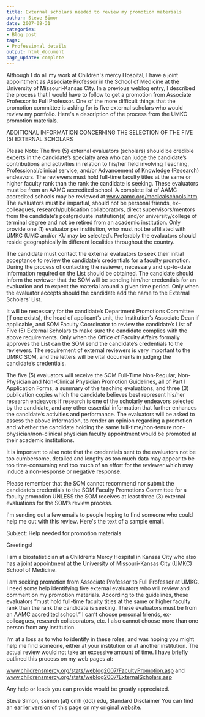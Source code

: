 ```yaml
---
title: External scholars needed to review my promotion materials
author: Steve Simon
date: 2007-08-31
categories:
- Blog post
tags:
- Professional details
output: html_document
page_update: complete
---
```


Although I do all my work at Children's mercy Hospital, I have a joint appointment as Associate Professor in the School of Medicine at the University of Missouri-Kansas City. In a previous weblog entry, I described the process that I would have to follow to get a promotion from Associate Professor to Full Professor. One of the more difficult things that the promotion committee is asking for is five external scholars who would review my portfolio. Here's a description of the process from the UMKC promotion materials.

ADDITIONAL INFORMATION CONCERNING THE SELECTION OF THE FIVE (5) EXTERNAL SCHOLARS

Please Note: The five (5) external evaluators (scholars) should be credible experts in the candidate’s specialty area who can judge the candidate’s contributions and activities in relation to his/her field involving Teaching, Professional/clinical service, and/or Advancement of Knowledge (Research) endeavors. The reviewers must hold full-time faculty titles at the same or higher faculty rank than the rank the candidate is seeking. These evaluators must be from an AAMC accredited school. A complete list of AAMC accredited schools may be reviewed at www.aamc.org/medicalschools.htm. The evaluators must be impartial, should not be personal friends, ex-colleagues, research/publication collaborators, direct supervisors/mentors from the candidate’s postgraduate institution(s) and/or university/college of terminal degree and not be retired from an academic institution. Only provide one (1) evaluator per institution, who must not be affiliated with UMKC (UMC and/or KU may be selected). Preferably the evaluators should reside geographically in different localities throughout the country.

The candidate must contact the external evaluators to seek their initial acceptance to review the candidate’s credentials for a faculty promotion. During the process of contacting the reviewer, necessary and up-to-date information required on the List should be obtained. The candidate should inform the reviewer that the SOM will be sending him/her credentials for an evaluation and to expect the material around a given time period. Only when the evaluator accepts should the candidate add the name to the External Scholars’ List.

It will be necessary for the candidate’s Department Promotions Committee (if one exists), the head of applicant’s unit, the Institution’s Associate Dean if applicable, and SOM Faculty Coordinator to review the candidate’s List of Five (5) External Scholars to make sure the candidate complies with the above requirements. Only when the Office of Faculty Affairs formally approves the List can the SOM send the candidate’s credentials to the reviewers. The requirement of external reviewers is very important to the UMKC SOM, and the letters will be vital documents in judging the candidate’s credentials.

The five (5) evaluators will receive the SOM Full-Time Non-Regular, Non-Physician and Non-Clinical Physician Promotion Guidelines, all of Part I Application Forms, a summary of the teaching evaluations, and three (3) publication copies which the candidate believes best represent his/her research endeavors if research is one of the scholarly endeavors selected by the candidate, and any other essential information that further enhances the candidate’s activities and performance. The evaluators will be asked to assess the above information, to render an opinion regarding a promotion and whether the candidate holding the same full-time/non-tenure non-physician/non-clinical physician faculty appointment would be promoted at their academic institutions.

It is important to also note that the credentials sent to the evaluators not be too cumbersome, detailed and lengthy as too much data may appear to be too time-consuming and too much of an effort for the reviewer which may induce a non-response or negative response.

Please remember that the SOM cannot recommend nor submit the candidate’s credentials to the SOM Faculty Promotions Committee for a faculty promotion UNLESS the SOM receives at least three (3) external evaluations for the SOM’s review process.

I'm sending out a few emails to people hoping to find someone who could help me out with this review. Here's the text of a sample email.

Subject: Help needed for promotion materials

Greetings!

I am a biostatistician at a Children’s Mercy Hospital in Kansas City who also has a joint appointment at the University of Missouri-Kansas City (UMKC) School of Medicine.

I am seeking promotion from Associate Professor to Full Professor at UMKC. I need some help identifying five external evaluators who will review and comment on my promotion materials. According to the guidelines, these evaluators “must hold full-time faculty titles at the same or higher faculty rank than the rank the candidate is seeking. These evaluators must be from an AAMC accredited school.” I can’t choose personal friends, ex-colleagues, research collaborators, etc. I also cannot choose more than one person from any institution.

I’m at a loss as to who to identify in these roles, and was hoping you might help me find someone, either at your institution or at another institution. The actual review would not take an excessive amount of time. I have briefly outlined this process on my web pages at:

www.childrensmercy.org/stats/weblog2007/FacultyPromotion.asp and
www.childrensmercy.org/stats/weblog2007/ExternalScholars.asp

Any help or leads you can provide would be greatly appreciated.

Steve Simon, ssimon (at) cmh (dot) edu, Standard Disclaimer
You can find an [earlier version][sim1] of this page on my [original website][sim2].

[sim1]: http://www.pmean.com/07/exercises18.htm
[sim2]: http://www.pmean.com/original_site.html
